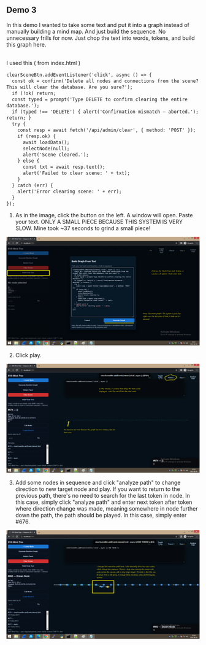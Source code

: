 <h2>Demo 3</h2>

In this demo I wanted to take some text and put it into a graph instead of manually building a mind map. And just build the sequence. No unnecessary frills for now. Just chop the text into words, tokens, and build this graph here.
<br /><br />

I used this ( from index.html )

```
clearSceneBtn.addEventListener('click', async () => {
  const ok = confirm('Delete all nodes and connections from the scene? This will clear the database. Are you sure?');
  if (!ok) return;
  const typed = prompt('Type DELETE to confirm clearing the entire database.');
  if (typed !== 'DELETE') { alert('Confirmation mismatch — aborted.'); return; }
  try {
    const resp = await fetch('/api/admin/clear', { method: 'POST' });
    if (resp.ok) {
      await loadData();
      selectNode(null);
      alert('Scene cleared.');
    } else {
      const txt = await resp.text();
      alert('Failed to clear scene: ' + txt);
    }
  } catch (err) {
    alert('Error clearing scene: ' + err);
  }
});
```

1.  As in the image, click the button on the left. A window will open. Paste your text. ONLY A SMALL PIECE BECAUSE THIS SYSTEM IS VERY SLOW. Mine took ~37 seconds to grind a small piece!

![dump](https://github.com/KarolDuracz/SVG-Mind-Tree/blob/main/version_3/images_ver3/1.png?raw=true)

2. Click play.

![dump](https://github.com/KarolDuracz/SVG-Mind-Tree/blob/main/version_3/images_ver3/2.png?raw=true)

3. Add some nodes in sequence and click "analyze path" to change direction to new target node and play. If you want to return to the previous path, there's no need to search for the last token in node. In this case, simply click "analyze path" and enter next token after token where direction change was made, meaning somewhere in node further down the path, the path should be played. In this case, simply enter #676.

![dump](https://github.com/KarolDuracz/SVG-Mind-Tree/blob/main/version_3/images_ver3/3.png?raw=true)

